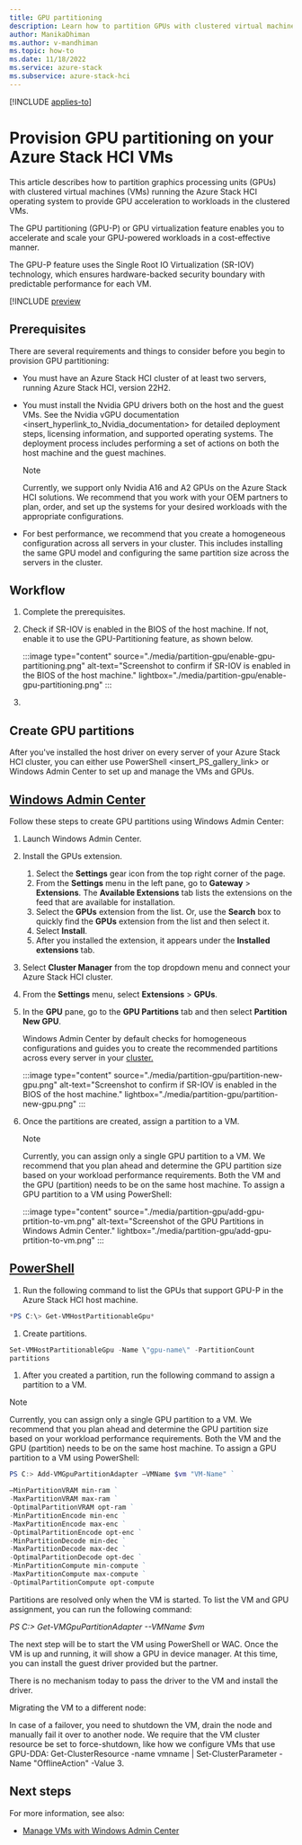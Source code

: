 ```yaml
---
title: GPU partitioning
description: Learn how to partition GPUs with clustered virtual machines (VMs) running the Azure Stack HCI operating system to provide GPU acceleration to workloads in the clustered VMs.
author: ManikaDhiman
ms.author: v-mandhiman
ms.topic: how-to
ms.date: 11/18/2022
ms.service: azure-stack
ms.subservice: azure-stack-hci
---
```


[!INCLUDE [applies-to](../../includes/hci-applies-to-22h2.md)]

# Provision GPU partitioning on your Azure Stack HCI VMs

This article describes how to partition graphics processing units (GPUs) with clustered virtual machines (VMs) running the Azure Stack HCI operating system to provide GPU acceleration to workloads in the clustered VMs.

The GPU partitioning (GPU-P) or GPU virtualization feature enables you to accelerate and scale your GPU-powered workloads in a cost-effective manner.

The GPU-P feature uses the Single Root IO Virtualization (SR-IOV) technology, which ensures hardware-backed security boundary with predictable performance for each VM.

[!INCLUDE [preview](../../includes/hci-preview.md)

## Prerequisites

There are several requirements and things to consider before you begin to provision GPU partitioning:

- You must have an Azure Stack HCI cluster of at least two servers, running Azure Stack HCI, version 22H2.

- You must install the Nvidia GPU drivers both on the host and the guest VMs. See the Nvidia vGPU documentation \<insert_hyperlink_to_Nvidia_documentation\> for detailed deployment steps, licensing information, and supported operating systems. The deployment process includes performing a set of actions on both the host machine and the guest machines.

    > [!NOTE]
    > Currently, we support only Nvidia A16 and A2 GPUs on the Azure Stack HCI solutions. We recommend that you work with your OEM partners to plan, order, and set up the systems for your desired workloads with the appropriate configurations.

- For best performance, we recommend that you create a homogeneous configuration across all servers in your cluster. This includes installing the same GPU model and configuring the same partition size across the servers in the cluster.

## Workflow

1. Complete the prerequisites.

1. Check if SR-IOV is enabled in the BIOS of the host machine. If not, enable it to use the GPU-Partitioning feature, as shown below.

    :::image type="content" source="./media/partition-gpu/enable-gpu-partitioning.png" alt-text="Screenshot to confirm if SR-IOV is enabled in the BIOS of the host machine." lightbox="./media/partition-gpu/enable-gpu-partitioning.png" :::

1. 
## Create GPU partitions

After you've installed the host driver on every server of your Azure Stack HCI cluster, you can either use PowerShell \<insert_PS_gallery_link\> or Windows Admin Center to set up and manage the VMs and GPUs.

## [Windows Admin Center](#tab/windows-admin-center)

Follow these steps to create GPU partitions using Windows Admin Center:

1. Launch Windows Admin Center.
1. Install the GPUs extension.
    1. Select the **Settings** gear icon from the top right corner of the page.
    1. From the **Settings** menu in the left pane, go to **Gateway** > **Extensions**.
       The **Available Extensions** tab lists the extensions on the feed that are available for installation.
    1. Select the **GPUs** extension from the list. Or, use the **Search** box to quickly find the **GPUs** extension from the list and then select it.
    1. Select **Install**.
    1. After you installed the extension, it appears under the **Installed extensions** tab.
1. Select **Cluster Manager** from the top dropdown menu and connect your Azure Stack HCI cluster.
1. From the **Settings** menu, select **Extensions** > **GPUs**.
1. In the **GPU** pane, go to the **GPU Partitions** tab and then select **Partition New GPU**.

    Windows Admin Center by default checks for homogeneous configurations and guides you to create the recommended partitions across every server in your [cluster.](./media/partition-gpu/)

    :::image type="content" source="./media/partition-gpu/partition-new-gpu.png" alt-text="Screenshot to confirm if SR-IOV is enabled in the BIOS of the host machine." lightbox="./media/partition-gpu/partition-new-gpu.png" :::

1. Once the partitions are created, assign a partition to a VM.
    > [!NOTE]
    > Currently, you can assign only a single GPU partition to a VM. We recommend that you plan ahead and determine the GPU partition size based on your workload performance requirements. Both the VM and the GPU (partition) needs to be on the same host machine. To assign a GPU partition to a VM using PowerShell:  

    :::image type="content" source="./media/partition-gpu/add-gpu-prtition-to-vm.png" alt-text="Screenshot of the GPU Partitions in Windows Admin Center." lightbox="./media/partition-gpu/add-gpu-prtition-to-vm.png" :::

## [PowerShell](#tab/powershell)

1. Run the following command to list the GPUs that support GPU-P in the Azure Stack HCI host machine.

```powershell
*PS C:\> Get-VMHostPartitionableGpu*
```

1. Create partitions.

```powershell
Set-VMHostPartitionableGpu -Name \"gpu-name\" -PartitionCount
partitions
```

1. After you created a partition, run the following command to assign a partition to a VM.

> [!NOTE]
> Currently, you can assign only a single GPU partition to a VM. We recommend that you plan ahead and determine the GPU partition size based on your workload performance requirements. Both the VM and the GPU (partition) needs to be on the same host machine. To assign a GPU partition to a VM using PowerShell:  

```powershell
PS C:> Add-VMGpuPartitionAdapter –VMName $vm "VM-Name" ` 

–MinPartitionVRAM min-ram ` 
-MaxPartitionVRAM max-ram ` 
-OptimalPartitionVRAM opt-ram ` 
-MinPartitionEncode min-enc ` 
-MaxPartitionEncode max-enc ` 
-OptimalPartitionEncode opt-enc ` 
-MinPartitionDecode min-dec ` 
-MaxPartitionDecode max-dec ` 
-OptimalPartitionDecode opt-dec ` 
-MinPartitionCompute min-compute ` 
-MaxPartitionCompute max-compute ` 
-OptimalPartitionCompute opt-compute 
```

Partitions are resolved only when the VM is started. To list the VM and
GPU assignment, you can run the following command: 

*PS C:\> Get-VMGpuPartitionAdapter --VMName \$vm* 

The next step will be to start the VM using PowerShell or WAC. Once the
VM is up and running, it will show a GPU in device manager. At this
time, you can install the guest driver provided but the partner.   

There is no mechanism today to pass the driver to the VM and install the
driver.  

Migrating the VM to a different node:  

In case of a failover, you need to shutdown the VM, drain the node and manually fail it over to another node. We require that the VM cluster resource be set to force-shutdown, like how we configure VMs that use GPU-DDA: Get-ClusterResource -name vmname \| Set-ClusterParameter -Name \"OfflineAction\" -Value 3. 

## Next steps

For more information, see also:
- [Manage VMs with Windows Admin Center](../manage/vm.md)
